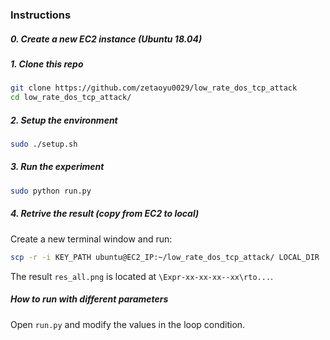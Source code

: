 ### Instructions

##### 0. Create a new EC2 instance (Ubuntu 18.04)

##### 1. Clone this repo

```bash
git clone https://github.com/zetaoyu0029/low_rate_dos_tcp_attack
cd low_rate_dos_tcp_attack/
```

##### 2. Setup the environment

```bash
sudo ./setup.sh
```

##### 3. Run the experiment

```bash
sudo python run.py
```

##### 4. Retrive the result (copy from EC2 to local)

Create a new terminal window and run:

```bash
scp -r -i KEY_PATH ubuntu@EC2_IP:~/low_rate_dos_tcp_attack/ LOCAL_DIR
```

The result `res_all.png` is located at `\Expr-xx-xx-xx--xx\rto...`.

##### How to run with different parameters

Open `run.py` and modify the values in the loop condition.
